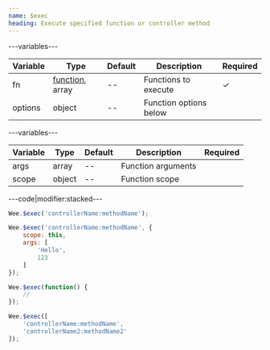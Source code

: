 ```yaml
---
name: $exec
heading: Execute specified function or controller method
---
```


---variables---

| Variable | Type | Default | Description | Required |
| -- | -- | -- | -- | -- |
| fn | [function](/script/#functions), array | -- | Functions to execute | ✓ |
| options | object | -- | Function options below ||

---variables---

| Variable | Type | Default | Description | Required |
| -- | -- | -- | -- | -- |
| args | array | -- | Function arguments ||
| scope | object | -- | Function scope ||

---code|modifier:stacked---

```javascript
Wee.$exec('controllerName:methodName');
```

```javascript
Wee.$exec('controllerName:methodName', {
	scope: this,
	args: [
		'Hello',
		123
	]
});
```

```javascript
Wee.$exec(function() {
	//
});
```

```javascript
Wee.$exec([
	'controllerName:methodName',
	'controllerName2:methodName2'
]);
```